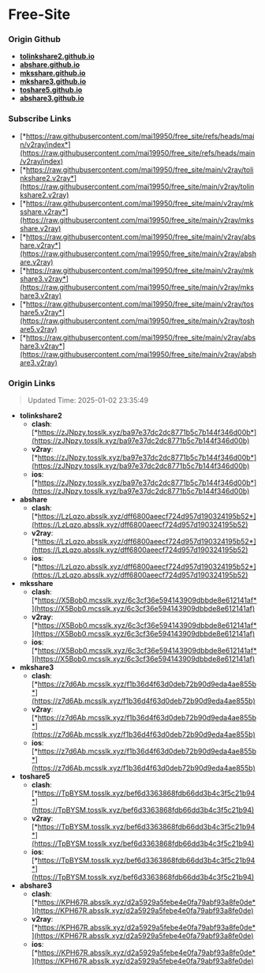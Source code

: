 # Free-Site

### Origin Github

- [**tolinkshare2.github.io**](https://github.com/tolinkshare2/tolinkshare2.github.io)
- [**abshare.github.io**](https://github.com/abshare/abshare.github.io)
- [**mksshare.github.io**](https://github.com/mksshare/mksshare.github.io)
- [**mkshare3.github.io**](https://github.com/mkshare3/mkshare3.github.io)
- [**toshare5.github.io**](https://github.com/toshare5/toshare5.github.io)
- [**abshare3.github.io**](https://github.com/abshare3/abshare3.github.io)

### Subscribe Links

- [*https://raw.githubusercontent.com/mai19950/free_site/refs/heads/main/v2ray/index*](https://raw.githubusercontent.com/mai19950/free_site/refs/heads/main/v2ray/index)
- [*https://raw.githubusercontent.com/mai19950/free_site/main/v2ray/tolinkshare2.v2ray*](https://raw.githubusercontent.com/mai19950/free_site/main/v2ray/tolinkshare2.v2ray)
- [*https://raw.githubusercontent.com/mai19950/free_site/main/v2ray/mksshare.v2ray*](https://raw.githubusercontent.com/mai19950/free_site/main/v2ray/mksshare.v2ray)
- [*https://raw.githubusercontent.com/mai19950/free_site/main/v2ray/abshare.v2ray*](https://raw.githubusercontent.com/mai19950/free_site/main/v2ray/abshare.v2ray)
- [*https://raw.githubusercontent.com/mai19950/free_site/main/v2ray/mkshare3.v2ray*](https://raw.githubusercontent.com/mai19950/free_site/main/v2ray/mkshare3.v2ray)
- [*https://raw.githubusercontent.com/mai19950/free_site/main/v2ray/toshare5.v2ray*](https://raw.githubusercontent.com/mai19950/free_site/main/v2ray/toshare5.v2ray)
- [*https://raw.githubusercontent.com/mai19950/free_site/main/v2ray/abshare3.v2ray*](https://raw.githubusercontent.com/mai19950/free_site/main/v2ray/abshare3.v2ray)

### Origin Links

> Updated Time: 2025-01-02 23:35:49

- **tolinkshare2**
  - **clash**: [*https://zJNpzy.tosslk.xyz/ba97e37dc2dc8771b5c7b144f346d00b*](https://zJNpzy.tosslk.xyz/ba97e37dc2dc8771b5c7b144f346d00b)
  - **v2ray**: [*https://zJNpzy.tosslk.xyz/ba97e37dc2dc8771b5c7b144f346d00b*](https://zJNpzy.tosslk.xyz/ba97e37dc2dc8771b5c7b144f346d00b)
  - **ios**: [*https://zJNpzy.tosslk.xyz/ba97e37dc2dc8771b5c7b144f346d00b*](https://zJNpzy.tosslk.xyz/ba97e37dc2dc8771b5c7b144f346d00b)
- **abshare**
  - **clash**: [*https://LzLqzo.absslk.xyz/dff6800aeecf724d957d190324195b52*](https://LzLqzo.absslk.xyz/dff6800aeecf724d957d190324195b52)
  - **v2ray**: [*https://LzLqzo.absslk.xyz/dff6800aeecf724d957d190324195b52*](https://LzLqzo.absslk.xyz/dff6800aeecf724d957d190324195b52)
  - **ios**: [*https://LzLqzo.absslk.xyz/dff6800aeecf724d957d190324195b52*](https://LzLqzo.absslk.xyz/dff6800aeecf724d957d190324195b52)
- **mksshare**
  - **clash**: [*https://X5Bob0.mcsslk.xyz/6c3cf36e594143909dbbde8e612141af*](https://X5Bob0.mcsslk.xyz/6c3cf36e594143909dbbde8e612141af)
  - **v2ray**: [*https://X5Bob0.mcsslk.xyz/6c3cf36e594143909dbbde8e612141af*](https://X5Bob0.mcsslk.xyz/6c3cf36e594143909dbbde8e612141af)
  - **ios**: [*https://X5Bob0.mcsslk.xyz/6c3cf36e594143909dbbde8e612141af*](https://X5Bob0.mcsslk.xyz/6c3cf36e594143909dbbde8e612141af)
- **mkshare3**
  - **clash**: [*https://z7d6Ab.mcsslk.xyz/f1b36d4f63d0deb72b90d9eda4ae855b*](https://z7d6Ab.mcsslk.xyz/f1b36d4f63d0deb72b90d9eda4ae855b)
  - **v2ray**: [*https://z7d6Ab.mcsslk.xyz/f1b36d4f63d0deb72b90d9eda4ae855b*](https://z7d6Ab.mcsslk.xyz/f1b36d4f63d0deb72b90d9eda4ae855b)
  - **ios**: [*https://z7d6Ab.mcsslk.xyz/f1b36d4f63d0deb72b90d9eda4ae855b*](https://z7d6Ab.mcsslk.xyz/f1b36d4f63d0deb72b90d9eda4ae855b)
- **toshare5**
  - **clash**: [*https://TpBYSM.tosslk.xyz/bef6d3363868fdb66dd3b4c3f5c21b94*](https://TpBYSM.tosslk.xyz/bef6d3363868fdb66dd3b4c3f5c21b94)
  - **v2ray**: [*https://TpBYSM.tosslk.xyz/bef6d3363868fdb66dd3b4c3f5c21b94*](https://TpBYSM.tosslk.xyz/bef6d3363868fdb66dd3b4c3f5c21b94)
  - **ios**: [*https://TpBYSM.tosslk.xyz/bef6d3363868fdb66dd3b4c3f5c21b94*](https://TpBYSM.tosslk.xyz/bef6d3363868fdb66dd3b4c3f5c21b94)
- **abshare3**
  - **clash**: [*https://KPH67R.absslk.xyz/d2a5929a5febe4e0fa79abf93a8fe0de*](https://KPH67R.absslk.xyz/d2a5929a5febe4e0fa79abf93a8fe0de)
  - **v2ray**: [*https://KPH67R.absslk.xyz/d2a5929a5febe4e0fa79abf93a8fe0de*](https://KPH67R.absslk.xyz/d2a5929a5febe4e0fa79abf93a8fe0de)
  - **ios**: [*https://KPH67R.absslk.xyz/d2a5929a5febe4e0fa79abf93a8fe0de*](https://KPH67R.absslk.xyz/d2a5929a5febe4e0fa79abf93a8fe0de)

